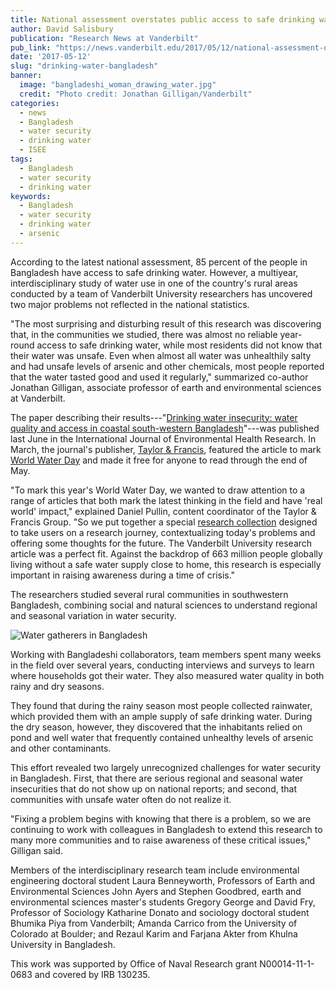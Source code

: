 ```yaml
---
title: National assessment overstates public access to safe drinking water in Bangladesh
author: David Salisbury
publication: "Research News at Vanderbilt"
pub_link: "https://news.vanderbilt.edu/2017/05/12/national-assessment-overstates-public-access-to-safe-drinking-water-in-bangladesh/"
date: '2017-05-12'
slug: "drinking-water-bangladesh"
banner:
  image: "bangladeshi_woman_drawing_water.jpg"
  credit: "Photo credit: Jonathan Gilligan/Vanderbilt"
categories:
  - news
  - Bangladesh
  - water security
  - drinking water
  - ISEE
tags:
  - Bangladesh
  - water security
  - drinking water
keywords:
  - Bangladesh
  - water security
  - drinking water
  - arsenic
---
```


According to the latest national assessment, 85 percent of the people in Bangladesh have access to safe drinking water. However, a multiyear, interdisciplinary study of water use in one of the country's rural areas conducted by a team of Vanderbilt University researchers has uncovered two major problems not reflected in the national statistics.

"The most surprising and disturbing result of this research was discovering that, in the communities we studied, there was almost no reliable year-round access to safe drinking water, while most residents did not know that their water was unsafe. Even when almost all water was unhealthily salty and had unsafe levels of arsenic and other chemicals, most people reported that the water tasted good and used it regularly," summarized co-author Jonathan Gilligan, associate professor of earth and environmental sciences at Vanderbilt.

<!--more-->

The paper describing their results---"[Drinking water insecurity: water quality and access in coastal south-western Bangladesh](http://www.tandfonline.com/doi/full/10.1080/09603123.2016.1194383)"---was published last June in the International Journal of Environmental Health Research. In March, the journal's publisher, [Taylor & Francis](http://www.tandfonline.com/), featured the article to mark [World Water Day](http://www.worldwaterday.org/) and made it free for anyone to read through the end of May.

"To mark this year's World Water Day, we wanted to draw attention to a range of articles that both mark the latest thinking in the field and have 'real world' impact," explained Daniel Pullin, content coordinator of the Taylor & Francis Group. "So we put together a special [research collection](http://explore.tandfonline.com/page/gen/world-water-day-2017) designed to take users on a research journey, contextualizing today's problems and offering some thoughts for the future. The Vanderbilt University research article was a perfect fit. Against the backdrop of 663 million people globally living without a safe water supply close to home, this research is especially important in raising awareness during a time of crisis."

The researchers studied several rural communities in southwestern Bangladesh, combining social and natural sciences to understand regional and seasonal variation in water security.

![Water gatherers in Bangladesh](/news/drinking-water-bangladesh/water_gatherers_bangladesh.jpg)

Working with Bangladeshi collaborators, team members spent many weeks in the field over several years, conducting interviews and surveys to learn where households got their water. They also measured water quality in both rainy and dry seasons.

They found that during the rainy season most people collected rainwater, which provided them with an ample supply of safe drinking water. During the dry season, however, they discovered that the inhabitants relied on pond and well water that frequently contained unhealthy levels of arsenic and other contaminants.

This effort revealed two largely unrecognized challenges for water security in Bangladesh. First, that there are serious regional and seasonal water insecurities that do not show up on national reports; and second, that communities with unsafe water often do not realize it.

"Fixing a problem begins with knowing that there is a problem, so we are continuing to work with colleagues in Bangladesh to extend this research to many more communities and to raise awareness of these critical issues," Gilligan said.

Members of the interdisciplinary research team include environmental engineering doctoral student Laura Benneyworth, Professors of Earth and Environmental Sciences John Ayers and Stephen Goodbred, earth and environmental sciences master's students Gregory George and David Fry, Professor of Sociology Katharine Donato and sociology doctoral student Bhumika Piya from Vanderbilt; Amanda Carrico from the University of Colorado at Boulder; and Rezaul Karim and Farjana Akter from Khulna University in Bangladesh.

This work was supported by Office of Naval Research grant N00014-11-1-0683 and covered by IRB 130235.
